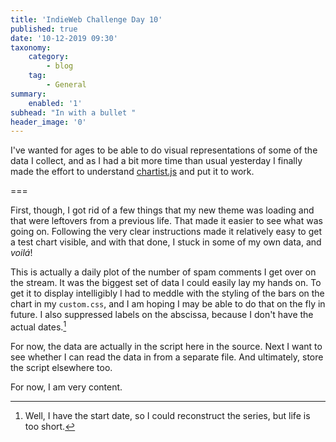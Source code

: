 ```yaml
---
title: 'IndieWeb Challenge Day 10'
published: true
date: '10-12-2019 09:30'
taxonomy:
    category:
        - blog
    tag:
        - General
summary:
    enabled: '1'
subhead: "In with a bullet "
header_image: '0'
--- 
```


I've wanted for ages to be able to do visual representations of some of the data I collect, and as I had a bit more time than usual yesterday I finally made the effort to understand [chartist.js](https://gionkunz.github.io/chartist-js/getting-started.html) and put it to work.

===

First, though, I got rid of a few things that my new theme was loading and that were leftovers from a previous life. That made it easier to see what was going on. Following the very clear instructions made it relatively easy to get a test chart visible, and with that done, I stuck in some of my own data, and _voilá_!

<div class="ct-chart ct-minor-seventh"></div>

This is actually a daily plot of the number of spam comments I get over on the stream. It was the biggest set of data I could easily lay my hands on. To get it to display intelligibly I had to meddle with the styling of the bars on the chart in my `custom.css`, and I am hoping I may be able to do that on the fly in future. I also suppressed labels on the abscissa, because I don't have the actual dates.[^1]

[^1]: Well, I have the start date, so I could reconstruct the series, but life is too short. 

For now, the data are actually in the script here in the source. Next I want to see whether I can read the data in from a separate file. And ultimately, store the script elsewhere too.

For now, I am very content.

<script>
var data = {
  // A labels array that can contain any sort of values
  // labels: ['Mon', 'Tue', 'Wed', 'Thu', 'Fri'],
  // Our series array that contains series objects or in this case series data arrays
  series: [[7,6,3,4,2,23,14,6,2,2,0,5,10,4,2,1,3,1,1,5,3,3,1,1,1,0,0,2,19,1,6,1,5,8,4,0,1,3,5,2,0,11,9,0,5,3,1,1,3,3,6,1,3,5,1,6,1,3,12,3,1,0,1,0,0,6,2,3,5,2,5,4,5,3,9,2,2,3,2,1,1,1,3,1,2,6,1,2,1,1,1,2,1,2,0,3,3,4,1,1,1,1,1,4,2,5,5,3,1,3,1,4,2,2,3,1,3,4,0,4,8,2,1,3,1,0,0,0,2,1,2,2,2,3,4,3,1,1,0,1,3,0,0,1,1,0,2,0,0,1,1,3,1,3,0,1,5,1,1,3,2,2,1,1,1,2,0,0,2,1,0,0,2,0,2,1,3,1,1,0,2,0,1,0,0,4,0,0,0,2,0,7,1,2,0,1,3,0,0,2,5,1,2,0,0,0,1,1,0,0,0,1,0,0,2,2,0,0,1,3,1,0,1,0,0,2,0,1,2,0,1,3,1,0,0,0,0,0,0,1,0,0,2,1,0,0,0,1,1,1,0,5,0,0,0,1,1,0,0,1,0,0,0,0,0,0,0,0,0,1,0,0,1,0,1,1,21,0,0,0,0,0,0,0,0,0,0,0,0,1,2,0,1,0,0,0,0,0,2,0,0,0,0,1]]
};

var options = {
axisX: {
showGrid: false,
showLabel: false,
}
}

// Create a new line chart object where as first parameter we pass in a selector
// that is resolving to our chart container element. The Second parameter
// is the actual data object.
new Chartist.Bar('.ct-chart', data, options);
</script>